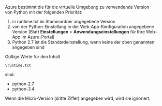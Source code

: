Azure bestimmt die für die virtuelle Umgebung zu verwendende Version von Python mit der folgenden Priorität:

1. in runtime.txt im Stammordner angegebene Version
1. von der Python-Einstellung in der Web-App-Konfiguration angegebene Version (Blatt **Einstellungen** > **Anwendungseinstellungen** für Ihre Web-App im Azure-Portal)
1. Python 2.7 ist die Standardeinstellung, wenn keine der oben genannten angegeben sind

Gültige Werte für den Inhalt

    \runtime.txt

sind:

- python-2.7
- python-3.4

Wenn die Micro-Version (dritte Ziffer) angegeben wird, wird sie ignoriert.

<!---HONumber=July15_HO4-->